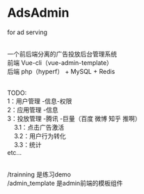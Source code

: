 # AdsAdmin
for ad serving

<br>一个前后端分离的广告投放后台管理系统
<br>前端 Vue-cli（vue-admin-template）
<br>后端 php（hyperf） + MySQL + Redis

<br>TODO:
<br>1：用户管理 -信息-权限
<br>2：应用管理 -信息
<br>3：投放管理 -腾讯 -巨量（百度 微博 知乎 推啊）
<br>&nbsp;&nbsp;&nbsp;&nbsp;3.1：点击广告激活
<br>&nbsp;&nbsp;&nbsp;&nbsp;3.2：用户行为转化
<br>&nbsp;&nbsp;&nbsp;&nbsp;3.3：统计
<br>etc...


<br> /trainning  是练习demo
<br> /admin_template  是admin前端的模板组件
